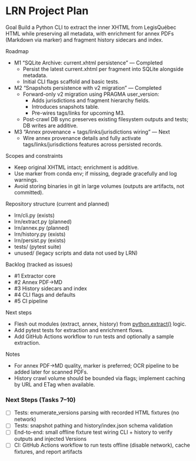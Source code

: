 # LRN Project Plan

Goal
Build a Python CLI to extract the inner XHTML from LegisQuébec HTML while preserving all metadata, with enrichment for annex PDFs (Markdown via marker) and fragment history sidecars and index.

Roadmap
- M1 “SQLite Archive: current.xhtml persistence” — Completed
  - Persist the latest current.xhtml per fragment into SQLite alongside metadata.
  - Initial CLI flags scaffold and basic tests.
- M2 “Snapshots persistence with v2 migration” — Completed
  - Forward-only v2 migration using PRAGMA user_version:
    - Adds jurisdictions and fragment hierarchy fields.
    - Introduces snapshots table.
    - Pre-wires tags/links for upcoming M3.
  - Post-crawl DB sync preserves existing filesystem outputs and tests; DB writes are additive.
- M3 “Annex provenance + tags/links/jurisdictions wiring” — Next
  - Wire annex provenance details and fully activate tags/links/jurisdictions features across persisted records.

Scopes and constraints
- Keep original XHTML intact; enrichment is additive.
- Use marker from conda env; if missing, degrade gracefully and log warnings.
- Avoid storing binaries in git in large volumes (outputs are artifacts, not committed).

Repository structure (current and planned)
- lrn/cli.py (exists)
- lrn/extract.py (planned)
- lrn/annex.py (planned)
- lrn/history.py (exists)
- lrn/persist.py (exists)
- tests/ (pytest suite)
- unused/ (legacy scripts and data not used by LRN)

Backlog (tracked as issues)
- #1 Extractor core
- #2 Annex PDF→MD
- #3 History sidecars and index
- #4 CLI flags and defaults
- #5 CI pipeline

Next steps
- Flesh out modules (extract, annex, history) from [python.extract()](lrn/cli.py:1) logic.
- Add pytest tests for extraction and enrichment flows.
- Add GitHub Actions workflow to run tests and optionally a sample extraction.

Notes
- For annex PDF→MD quality, marker is preferred; OCR pipeline to be added later for scanned PDFs.
- History crawl volume should be bounded via flags; implement caching by URL and ETag when available.

### Next Steps (Tasks 7–10)
- [ ] Tests: enumerate_versions parsing with recorded HTML fixtures (no network)
- [ ] Tests: snapshot pathing and history/index.json schema validation
- [ ] End-to-end: small offline fixture test wiring CLI + history to verify outputs and injected Versions
- [ ] CI: GitHub Actions workflow to run tests offline (disable network), cache fixtures, and report artifacts
